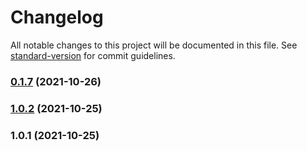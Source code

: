 # Changelog

All notable changes to this project will be documented in this file. See [standard-version](https://github.com/conventional-changelog/standard-version) for commit guidelines.

### [0.1.7](https://github.com/marcoguidara/tailwind-center-absolute/compare/v0.1.6...v0.1.7) (2021-10-26)

### [1.0.2](https://github.com/marcoguidara/tailwind-center-absolute/compare/v1.0.1...v1.0.2) (2021-10-25)

### 1.0.1 (2021-10-25)
